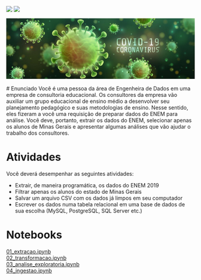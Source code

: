 <a href="https://www.linkedin.com/in/fabiocamposgp/" target="blank"><img src="https://img.shields.io/badge/Author-Fabio%20Campos-green" /></a> <img src="https://img.shields.io/badge/python-3.7%2B-blue" />

<p><img src="https://github.com/fcampos300/covid19/blob/master/covid19.jpg?raw=true" alt="covid19.jpg"></p>
# Enunciado
Você é uma pessoa da área de Engenheira de Dados em uma empresa de consultoria educacional. Os consultores da empresa vão auxiliar um grupo educacional de ensino médio a desenvolver seu planejamento pedagógico e suas metodologias de ensino. Nesse sentido, eles fizeram a você uma requisição de preparar dados do ENEM para análise. Você deve, portanto, extrair os dados do ENEM, selecionar apenas os alunos de Minas Gerais e apresentar algumas análises que vão ajudar o trabalho dos consultores.

# Atividades
Você deverá desempenhar as seguintes atividades:

<ul><li>Extrair, de maneira programática, os dados do ENEM 2019</li>
<li>Filtrar apenas os alunos do estado de Minas Gerais</li>
<li>Salvar um arquivo CSV com os dados já limpos em seu computador</li>
<li>Escrever os dados numa tabela relacional em uma base de dados de sua escolha (MySQL, PostgreSQL, SQL Server etc.)</li></ul>

# Notebooks
<a href="https://github.com/fcampos300/Enem2019/blob/main/01_extracao.ipynb">01_extracao.ipynb</a><br>
<a href="https://github.com/fcampos300/Enem2019/blob/main/02_transformacao.ipynb">02_transformacao.ipynb</a><br>
<a href="https://github.com/fcampos300/Enem2019/blob/main/03_analise_exploratoria.ipynb">03_analise_exploratoria.ipynb</a><br>
<a href="https://github.com/fcampos300/Enem2019/blob/main/04_ingestao.ipynb">04_ingestao.ipynb</a>
